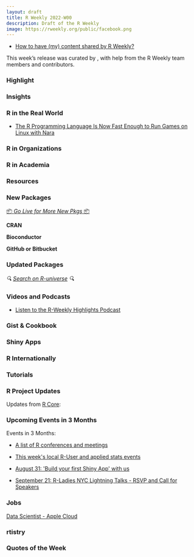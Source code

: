 ```yaml
---
layout: draft
title: R Weekly 2022-W00
description: Draft of the R Weekly
image: https://rweekly.org/public/facebook.png
---
```



+ [How to have (my) content shared by R Weekly?](https://github.com/rweekly/rweekly.org#how-to-have-my-content-shared-by-r-weekly)

This week’s release was curated by [](), with help from the R Weekly team members and contributors.



###  Highlight



### Insights



### R in the Real World

- [The R Programming Language Is Now Fast Enough to Run Games on Linux with Nara](https://boilingsteam.com/the-r-programming-language-is-now-fast-enough-to-run-games-on-linux-with-nara/)

###  R in Organizations



###  R in Academia



###  Resources



###  New Packages

<p class="added-hostname"><a href="https://rweekly.org/live" target="_blank" class="externalLink">📦 <i>Go Live for More New Pkgs</i> 📦</a></p>


**CRAN**



**Bioconductor**



**GitHub or Bitbucket**



### Updated Packages

<i>🔍 [Search on R-universe](https://r-universe.dev/search/) 🔍</i>

###  Videos and Podcasts

* [Listen to the R-Weekly Highlights Podcast](https://rweekly.fireside.fm/)


### Gist & Cookbook



### Shiny Apps



### R Internationally



###  Tutorials



<!--<div class="post-more-begin></div><div class="post-more-end"></div>-->

###  R Project Updates

Updates from [R Core](http://developer.r-project.org/blosxom.cgi/R-devel/NEWS):

###  Upcoming Events in 3 Months

Events in 3 Months:

+ [A list of R conferences and meetings](https://jumpingrivers.github.io/meetingsR/events.html)

+ [This week's local R-User and applied stats events](https://community.rstudio.com/c/irl)

+ [August 31: 'Build your first Shiny App' with us](https://mirai-solutions.ch/news/2022/08/09/announce-shiny1-ws/)

+ [September 21: R-Ladies NYC Lightning Talks - RSVP and Call for Speakers](https://www.meetup.com/rladies-newyork/events/287520144/)

### Jobs

[Data Scientist - Apple Cloud](https://jobs.apple.com/en-us/details/200400071/data-scientist-apple-cloud-services-r-programming)


### rtistry


###  Quotes of the Week
